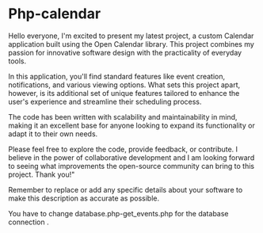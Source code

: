 # Php-calendar
Hello everyone, I'm excited to present my latest project, a custom Calendar application built using the Open Calendar library. This project combines my passion for innovative software design with the practicality of everyday tools.

In this application, you'll find standard features like event creation, notifications, and various viewing options. What sets this project apart, however, is its additional set of unique features tailored to enhance the user's experience and streamline their scheduling process.

The code has been written with scalability and maintainability in mind, making it an excellent base for anyone looking to expand its functionality or adapt it to their own needs.

Please feel free to explore the code, provide feedback, or contribute. I believe in the power of collaborative development and I am looking forward to seeing what improvements the open-source community can bring to this project. Thank you!"

Remember to replace or add any specific details about your software to make this description as accurate as possible.

You have to change database.php-get_events.php for the database connection .

